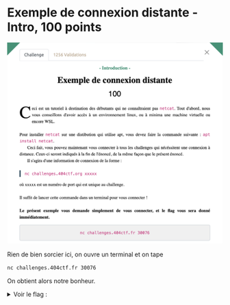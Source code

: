 # Exemple de connexion distante - Intro, 100 points

<img src="chall.png" >

Rien de bien sorcier ici, on ouvre un terminal et on tape
```sh
nc challenges.404ctf.fr 30076
````

On obtient alors notre bonheur.


<details>
<summary>Voir le flag :</summary>

***FLAG: 404CTF{I_<3_nc}***
</details>